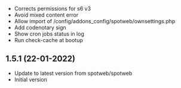 - Corrects permissions for s6 v3
- Avoid mixed content error
- Allow import of /config/addons_config/spotweb/ownsettings.php
- Add codenotary sign
- Show cron jobs status in log
- Run check-cache at bootup

## 1.5.1 (22-01-2022)
- Update to latest version from spotweb/spotweb
- Initial version


